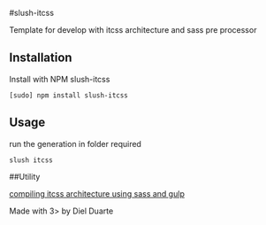 #slush-itcss

Template for develop with itcss architecture and sass pre processor

## Installation

Install with NPM slush-itcss

```
[sudo] npm install slush-itcss
```

## Usage
run the generation in folder required

```
slush itcss
```

##Utility

[compiling itcss architecture using sass and gulp](https://gist.github.com/dielduarte/0f047ca4cbb9390c2fca)

Made with 3> by Diel Duarte